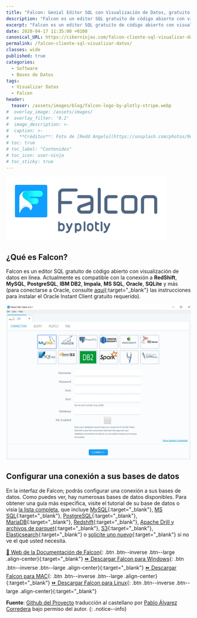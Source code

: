 ```yaml
---
title: "Falcon: Genial Editor SQL con Visualización de Datos, gratuito y de código abierto"
description: "Falcon es un editor SQL gratuito de código abierto con visualización de datos en línea. Actualmente es compatible con la conexión a RedShift, MySQL, PostgreSQL, IBM DB2, Impala, MS SQL, Oracle, SQLite y más"
excerpt: "Falcon es un editor SQL gratuito de código abierto con visualización de datos en línea. Actualmente es compatible con la conexión a RedShift, MySQL, PostgreSQL, IBM DB2, Impala, MS SQL, Oracle, SQLite y más"
date: 2020-04-17 11:35:00 +0100
canonical_URL: https://ciberninjas.com/falcon-cliente-sql-visualizar-datos/
permalink: /falcon-cliente-sql-visualizar-datos/
classes: wide
published: true
categories:
  - Software
  - Bases de Datos
tags:
  - Visualizar Datos
  - Falcon
header:
  teaser: /assets/images/blog/falcon-logo-by-plotly-stripe.webp
#  overlay_image: /assets/images/
#  overlay_filter: '0.2'
#  image_description: >-
#  caption: >-
#    **Créditos**: Foto de [Redd Angelo](https://unsplash.com/photos/9o8YdYGTT64) en [Unsplash](https://unsplash.com/@reddangelo)
# toc: true
# toc_label: "Contenidos"
# toc_icon: user-ninja
# toc_sticky: true
---
```


![Falcon: Genial Editor SQL con Visualización de Datos, gratuito y código abierto](/assets/images/blog/falcon-logo-by-plotly-stripe.webp "Falcon: Genial Editor SQL con Visualización de Datos, gratuito y código abierto")

## **¿Qué es Falcon?**

Falcon es un editor SQL gratuito de código abierto con visualización de datos en línea. Actualmente es compatible con la conexión a **RedShift**, **MySQL**, **PostgreSQL**, **IBM DB2**, **Impala**, **MS SQL**, **Oracle**, **SQLite** y más (para conectarse a Oracle, consulte [aquí](https://github.com/plotly/falcon-sql-client/blob/master/ORACLE.md){:target="_blank"} las instrucciones para instalar el Oracle Instant Client gratuito requerido).

![](../assets/images/blog/falcon-1.webp)

## **Configurar una conexión a sus bases de datos**

En la interfaz de Falcon; podrás configurar una conexión a sus bases de datos. Como puedes ver, hay numerosas bases de datos disponibles. Para obtener una guía más específica, visite el tutorial de su base de datos o visia [la lista completa](https://help.plot.ly/database-connectors/), que incluye [MySQL](https://help.plot.ly/database-connectors/mysql/){:target="_blank"}, [MS SQL](https://help.plot.ly/database-connectors/mssql/){:target="_blank"}, [PostgreSQL](https://help.plot.ly/database-connectors/postgres/){:target="_blank"}, [MariaDB](https://help.plot.ly/database-connectors/mariadb/){:target="_blank"}, [Redshift](https://help.plot.ly/database-connectors/redshift/){:target="_blank"}, [Apache Drill y archivos de parquet](https://help.plot.ly/database-connectors/apache-drill/){:target="_blank"}, [S3](https://help.plot.ly/database-connectors/s3/){:target="_blank"}, [Elasticsearch](https://help.plot.ly/database-connectors/elasticsearch/){:target="_blank"} o [solicite uno nuevo](https://plotly.typeform.com/to/KUiCSl){:target="_blank"} si no ve el qué usted necesita.

[📄 Web de la Documentación de Falcon](https://plotly.com/chart-studio-help/database-connectors/personal-login/ "Documentación Oficial de Falcon"){: .btn .btn--inverse .btn--large .align-center}{:target="_blank"}
[⏩ Descargar Falcon para Windows](https://github.com/plotly/falcon/releases/download/v4.1.0/win-falcon-v4.1.0.zip "Descargar el Cliente SQL de Falcon para Windows"){: .btn .btn--inverse .btn--large .align-center}{:target="_blank"}
[⏩ Descargar Falcon para MAC](https://github.com/plotly/falcon/releases/download/v4.1.0/mac-falcon-v4.1.0.zip "Descargar el Cliente SQL de Falcon para MAC"){: .btn .btn--inverse .btn--large .align-center}{:target="_blank"}
[⏩ Descargar Falcon para Linux](https://github.com/plotly/falcon/releases "Descargar el Cliente SQL de Falcon para Linux"){: .btn .btn--inverse .btn--large .align-center}{:target="_blank"}

**Fuente**\: [Github del Proyecto](https://github.com/plotly/falcon "Página del código fuente del proyecto del cliente SQL Falcon en Github") traducci&oacute;n al castellano por [Pablo &Aacute;lvarez Corredera](https://kutt.it/ciberninjast) bajo permiso del autor.
{: .notice--info}
